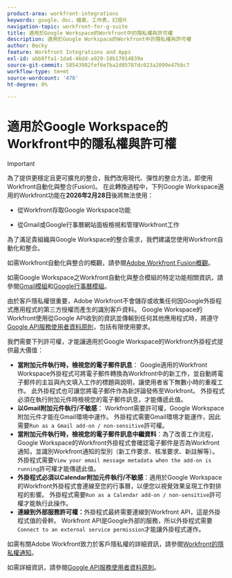 ```yaml
---
product-area: workfront-integrations
keywords: google，doc，檔案，工作表，幻燈片
navigation-topic: workfront-for-g-suite
title: 適用於Google Workspace的Workfront中的隱私權與許可權
description: 適用於Google Workspace的Workfront中的隱私權與許可權
author: Becky
feature: Workfront Integrations and Apps
exl-id: abb8ffa1-1da6-46dd-a929-18b17014839a
source-git-commit: 58543982fef6e7ba2d05787dc023a2099e47bbc7
workflow-type: tm+mt
source-wordcount: '478'
ht-degree: 0%

---
```


# 適用於Google Workspace的Workfront中的隱私權與許可權

>[!IMPORTANT]
>
>為了提供更穩定且更可擴充的整合，我們改用現代、彈性的整合方法，即使用Workfront自動化與整合(Fusion)。 在此轉換過程中，下列Google Workspace適用的Workfront功能在&#x200B;**2026年2月28日**&#x200B;後將無法使用：
>
>* 從Workfront存取Google Workspace功能
>
>* 從Gmail或Google行事曆網站面板檢視和管理Workfront工作
>
>為了滿足貴組織與Google Workspace的整合需求，我們建議您使用Workfront自動化和整合。
>
>如需Workfront自動化與整合的概觀，請參閱[Adobe Workfront Fusion概觀](https://experienceleague.adobe.com/zh-hant/docs/workfront-fusion/using/get-started-with-fusion/understand-workfront-fusion/workfront-fusion-overview)。
>
>如需Google Workspace之Workfront自動化與整合模組的特定功能相關資訊，請參閱[Gmail模組](https://experienceleague.adobe.com/zh-hant/docs/workfront-fusion/using/references/apps-and-their-modules/third-party-app-connectors/gmail-modules)和[Google行事曆模組](https://experienceleague.adobe.com/zh-hant/docs/workfront-fusion/using/references/apps-and-their-modules/third-party-app-connectors/google-calendar-modules)。

由於客戶隱私權很重要，Adobe Workfront不會儲存或收集任何因Google外掛程式應用程式的第三方授權而產生的識別客戶資料。 Google Workspace的Workfront使用從Google API收到的資訊並傳輸到任何其他應用程式時，將遵守[Google API服務使用者資料原則](https://developers.google.com/terms/api-services-user-data-policy)，包括有限使用要求。

我們需要下列許可權，才能讓適用於Google Workspace的Workfront外掛程式提供最大價值：

* **當附加元件執行時，檢視您的電子郵件訊息**： Google適用的Workfront Workspace外掛程式可將電子郵件轉換為Workfront中的新工作，並自動將電子郵件的主旨與內文填入工作的標題與說明，讓使用者省下無數小時的重複工作。 此外掛程式也可讓您將電子郵件作為新評論發佈至Workfront。 外掛程式必須在執行附加元件時檢視您的電子郵件訊息，才能傳遞此值。
* **以Gmail附加元件執行/不敏感**： Workfront需要許可權，Google Workspace附加元件才能在Gmail環境中運作。 外掛程式需要Gmail環境才能運作，因此需要`Run as a Gmail add-on / non-sensitive`許可權。
* **當附加元件執行時，檢視您的電子郵件訊息中繼資料**：為了改善工作流程，Google Workspace的Workfront外掛程式會確認電子郵件是否為Workfront通知，並識別Workfront通知的型別（新工作要求、核准要求、新註解等）。 外掛程式需要`View your email message metadata when the add-on is running`許可權才能傳遞此值。
* **外掛程式必須以Calendar附加元件執行/不敏感**：適用於Google Workspace的Workfront外掛程式會連線至您的行事曆，以便您以視覺效果呈現工作對排程的影響。 外掛程式需要`Run as a Calendar add-on / non-sensitive`許可權才能執行此操作。
* **連線到外部服務許可權：**&#x200B;外掛程式最終需要連線到Workfront API，這是外掛程式值的骨幹。 Workfront API是Google外部的服務，所以外掛程式需要`Connect to an external service permission`才能讓外掛程式運作。

如需有關Adobe Workfront致力於客戶隱私權的詳細資訊，請參閱[Workfront的隱私權通知](https://www.adobe.com/content/dam/cc/en/legal/terms/enterprise/pdfs/Privacy-Notice-and-Privacy-Shield-Statement-Adobe-Workfront.pdf)。

如需詳細資訊，請參閱[Google API服務使用者資料原則](https://developers.google.com/terms/api-services-user-data-policy)。
